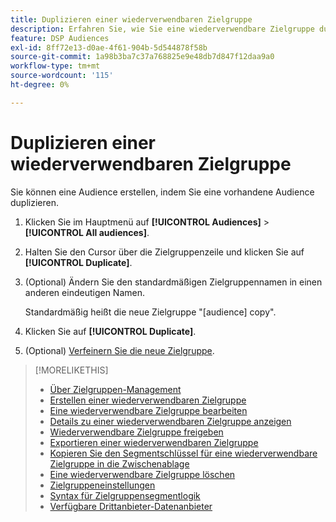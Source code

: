 ```yaml
---
title: Duplizieren einer wiederverwendbaren Zielgruppe
description: Erfahren Sie, wie Sie eine wiederverwendbare Zielgruppe duplizieren.
feature: DSP Audiences
exl-id: 8ff72e13-d0ae-4f61-904b-5d544878f58b
source-git-commit: 1a98b3ba7c37a768825e9e48db7d847f12daa9a0
workflow-type: tm+mt
source-wordcount: '115'
ht-degree: 0%

---
```


# Duplizieren einer wiederverwendbaren Zielgruppe

Sie können eine Audience erstellen, indem Sie eine vorhandene Audience duplizieren.

1. Klicken Sie im Hauptmenü auf **[!UICONTROL Audiences]** > **[!UICONTROL All audiences]**.

1. Halten Sie den Cursor über die Zielgruppenzeile und klicken Sie auf **[!UICONTROL Duplicate]**.

1. (Optional) Ändern Sie den standardmäßigen Zielgruppennamen in einen anderen eindeutigen Namen.

   Standardmäßig heißt die neue Zielgruppe &quot;[audience] copy&quot;.

1. Klicken Sie auf **[!UICONTROL Duplicate]**.

1. (Optional) [Verfeinern Sie die neue Zielgruppe](reusable-audience-edit.md).

>[!MORELIKETHIS]
>
>* [Über Zielgruppen-Management](audience-about.md)
>* [Erstellen einer wiederverwendbaren Zielgruppe](reusable-audience-create.md)
>* [Eine wiederverwendbare Zielgruppe bearbeiten](reusable-audience-edit.md)
>* [Details zu einer wiederverwendbaren Zielgruppe anzeigen](reusable-audience-view-details.md)
>* [Wiederverwendbare Zielgruppe freigeben](reusable-audience-share.md)
>* [Exportieren einer wiederverwendbaren Zielgruppe](reusable-audience-export.md)
>* [Kopieren Sie den Segmentschlüssel für eine wiederverwendbare Zielgruppe in die Zwischenablage](reusable-audience-clipboard.md)
>* [Eine wiederverwendbare Zielgruppe löschen](reusable-audience-delete.md)
>* [Zielgruppeneinstellungen](audience-settings.md)
>* [Syntax für Zielgruppensegmentlogik](audience-segment-logic-syntax.md)
>* [Verfügbare Drittanbieter-Datenanbieter](third-party-data-providers.md)
